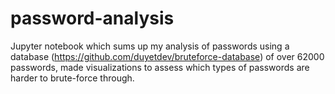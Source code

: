 # password-analysis
Jupyter notebook which sums up my analysis of passwords using a database (https://github.com/duyetdev/bruteforce-database) of over 62000 passwords, made visualizations to assess which types of passwords are harder to brute-force through.
